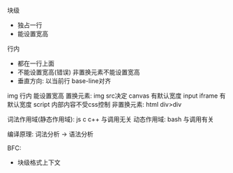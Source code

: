 块级
 - 独占一行
 - 能设置宽高

行内
 - 都在一行上面
 - 不能设置宽高(错误) 非置换元素不能设置宽高
 - 垂直方向: 以当前行 base-line对齐

img 行内 能设置宽高
置换元素: 
    img    src决定
    canvas 有默认宽度
    input
    iframe 有默认宽度
    script 
内部内容不受css控制
非置换元素: html div>div

词法作用域(静态作用域): js c c++ 与调用无关
动态作用域: bash 与调用有关

编译原理: 词法分析 -> 语法分析

BFC:  
- 块级格式上下文
